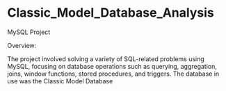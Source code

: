 # Classic_Model_Database_Analysis
MySQL Project

Overview:

The project involved solving a variety of SQL-related problems using MySQL, focusing on database operations such as querying, aggregation, joins, window functions, stored procedures, and triggers. The database in use was the Classic Model Database
